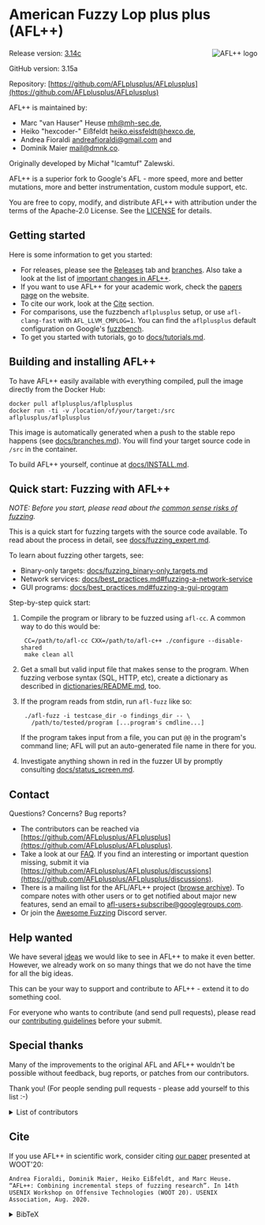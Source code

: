 # American Fuzzy Lop plus plus (AFL++)

<img align="right" src="https://raw.githubusercontent.com/andreafioraldi/AFLplusplus-website/master/static/logo_256x256.png" alt="AFL++ logo">

Release version: [3.14c](https://github.com/AFLplusplus/AFLplusplus/releases)

GitHub version: 3.15a

Repository: [https://github.com/AFLplusplus/AFLplusplus](https://github.com/AFLplusplus/AFLplusplus)

AFL++ is maintained by:

* Marc "van Hauser" Heuse <mh@mh-sec.de>,
* Heiko "hexcoder-" Eißfeldt <heiko.eissfeldt@hexco.de>,
* Andrea Fioraldi <andreafioraldi@gmail.com> and
* Dominik Maier <mail@dmnk.co>.

Originally developed by Michał "lcamtuf" Zalewski.

AFL++ is a superior fork to Google's AFL - more speed, more and better mutations, more and better instrumentation, custom module support, etc.

You are free to copy, modify, and distribute AFL++ with attribution under the terms of the Apache-2.0 License. See the [LICENSE](LICENSE) for details.

## Getting started

Here is some information to get you started:

* For releases, please see the [Releases](https://github.com/AFLplusplus/AFLplusplus/releases) tab and [branches](docs/branches.md). Also take a look at the list of [important changes in AFL++](docs/important_changes.md).
* If you want to use AFL++ for your academic work, check the [papers page](https://aflplus.plus/papers/) on the website.
* To cite our work, look at the [Cite](#cite) section.
* For comparisons, use the fuzzbench `aflplusplus` setup, or use `afl-clang-fast` with `AFL_LLVM_CMPLOG=1`. You can find the `aflplusplus` default configuration on Google's [fuzzbench](https://github.com/google/fuzzbench/tree/master/fuzzers/aflplusplus).
* To get you started with tutorials, go to [docs/tutorials.md](docs/tutorials.md).

## Building and installing AFL++

To have AFL++ easily available with everything compiled, pull the image directly from the Docker Hub:

```shell
docker pull aflplusplus/aflplusplus
docker run -ti -v /location/of/your/target:/src aflplusplus/aflplusplus
```

This image is automatically generated when a push to the stable repo happens (see [docs/branches.md](docs/branches.md)).
You will find your target source code in `/src` in the container.

To build AFL++ yourself, continue at [docs/INSTALL.md](docs/INSTALL.md).

## Quick start: Fuzzing with AFL++

*NOTE: Before you start, please read about the [common sense risks of fuzzing](docs/common_sense_risks.md).*

This is a quick start for fuzzing targets with the source code available.
To read about the process in detail, see [docs/fuzzing_expert.md](docs/fuzzing_expert.md).

To learn about fuzzing other targets, see:
* Binary-only targets: [docs/fuzzing_binary-only_targets.md](docs/fuzzing_binary-only_targets.md)
* Network services: [docs/best_practices.md#fuzzing-a-network-service](docs/best_practices.md#fuzzing-a-network-service)
* GUI programs: [docs/best_practices.md#fuzzing-a-gui-program](docs/best_practices.md#fuzzing-a-gui-program)

Step-by-step quick start:

1. Compile the program or library to be fuzzed using `afl-cc`.
A common way to do this would be:

        CC=/path/to/afl-cc CXX=/path/to/afl-c++ ./configure --disable-shared
        make clean all

2. Get a small but valid input file that makes sense to the program.
When fuzzing verbose syntax (SQL, HTTP, etc), create a dictionary as described in [dictionaries/README.md](dictionaries/README.md), too.

3. If the program reads from stdin, run `afl-fuzz` like so:

        ./afl-fuzz -i testcase_dir -o findings_dir -- \
          /path/to/tested/program [...program's cmdline...]

   If the program takes input from a file, you can put `@@` in the program's command line; AFL will put an auto-generated file name in there for you.

4. Investigate anything shown in red in the fuzzer UI by promptly consulting [docs/status_screen.md](docs/status_screen.md).

## Contact

Questions? Concerns? Bug reports?

* The contributors can be reached via [https://github.com/AFLplusplus/AFLplusplus](https://github.com/AFLplusplus/AFLplusplus).
* Take a look at our [FAQ](docs/FAQ.md). If you find an interesting or important question missing, submit it via
[https://github.com/AFLplusplus/AFLplusplus/discussions](https://github.com/AFLplusplus/AFLplusplus/discussions).
* There is a mailing list for the AFL/AFL++ project ([browse archive](https://groups.google.com/group/afl-users)). To compare notes with other users or to get notified about major new features, send an email to <afl-users+subscribe@googlegroups.com>.
* Or join the [Awesome Fuzzing](https://discord.gg/gCraWct) Discord server.

## Help wanted

We have several [ideas](docs/ideas.md) we would like to see in AFL++ to make it even better.
However, we already work on so many things that we do not have the time for all the big ideas.

This can be your way to support and contribute to AFL++ - extend it to do something cool.

For everyone who wants to contribute (and send pull requests), please read our [contributing guidelines](CONTRIBUTING.md) before your submit.

## Special thanks

Many of the improvements to the original AFL and AFL++ wouldn't be possible without feedback, bug reports, or patches from our contributors.

Thank you!
(For people sending pull requests - please add yourself to this list :-)

<details>

  <summary>List of contributors</summary>

  ```
    Jann Horn                             Hanno Boeck
    Felix Groebert                        Jakub Wilk
    Richard W. M. Jones                   Alexander Cherepanov
    Tom Ritter                            Hovik Manucharyan
    Sebastian Roschke                     Eberhard Mattes
    Padraig Brady                         Ben Laurie
    @dronesec                             Luca Barbato
    Tobias Ospelt                         Thomas Jarosch
    Martin Carpenter                      Mudge Zatko
    Joe Zbiciak                           Ryan Govostes
    Michael Rash                          William Robinet
    Jonathan Gray                         Filipe Cabecinhas
    Nico Weber                            Jodie Cunningham
    Andrew Griffiths                      Parker Thompson
    Jonathan Neuschaefer                  Tyler Nighswander
    Ben Nagy                              Samir Aguiar
    Aidan Thornton                        Aleksandar Nikolich
    Sam Hakim                             Laszlo Szekeres
    David A. Wheeler                      Turo Lamminen
    Andreas Stieger                       Richard Godbee
    Louis Dassy                           teor2345
    Alex Moneger                          Dmitry Vyukov
    Keegan McAllister                     Kostya Serebryany
    Richo Healey                          Martijn Bogaard
    rc0r                                  Jonathan Foote
    Christian Holler                      Dominique Pelle
    Jacek Wielemborek                     Leo Barnes
    Jeremy Barnes                         Jeff Trull
    Guillaume Endignoux                   ilovezfs
    Daniel Godas-Lopez                    Franjo Ivancic
    Austin Seipp                          Daniel Komaromy
    Daniel Binderman                      Jonathan Metzman
    Vegard Nossum                         Jan Kneschke
    Kurt Roeckx                           Marcel Boehme
    Van-Thuan Pham                        Abhik Roychoudhury
    Joshua J. Drake                       Toby Hutton
    Rene Freingruber                      Sergey Davidoff
    Sami Liedes                           Craig Young
    Andrzej Jackowski                     Daniel Hodson
    Nathan Voss                           Dominik Maier
    Andrea Biondo                         Vincent Le Garrec
    Khaled Yakdan                         Kuang-che Wu
    Josephine Calliotte                   Konrad Welc
    Thomas Rooijakkers                    David Carlier
    Ruben ten Hove                        Joey Jiao
    fuzzah
  ```

</details>

## Cite

If you use AFL++ in scientific work, consider citing [our paper](https://www.usenix.org/conference/woot20/presentation/fioraldi) presented at WOOT'20:

    Andrea Fioraldi, Dominik Maier, Heiko Eißfeldt, and Marc Heuse. “AFL++: Combining incremental steps of fuzzing research”. In 14th USENIX Workshop on Offensive Technologies (WOOT 20). USENIX Association, Aug. 2020.

<details>

<summary>BibTeX</summary>

  ```bibtex
  @inproceedings {AFLplusplus-Woot20,
  author = {Andrea Fioraldi and Dominik Maier and Heiko Ei{\ss}feldt and Marc Heuse},
  title = {{AFL++}: Combining Incremental Steps of Fuzzing Research},
  booktitle = {14th {USENIX} Workshop on Offensive Technologies ({WOOT} 20)},
  year = {2020},
  publisher = {{USENIX} Association},
  month = aug,
  }
  ```

</details>